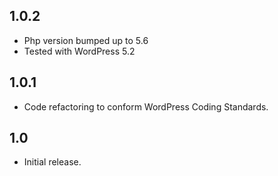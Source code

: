 ## 1.0.2
* Php version bumped up to 5.6
* Tested with WordPress 5.2
 
## 1.0.1
* Code refactoring to conform WordPress Coding Standards.

## 1.0
* Initial release.